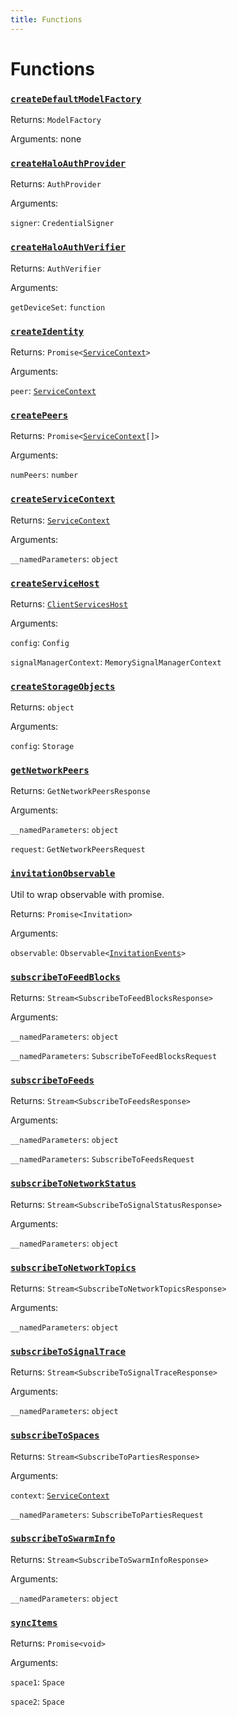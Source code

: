 ```yaml
---
title: Functions
---
```

# Functions
### [`createDefaultModelFactory`](https://github.com/dxos/protocols/blob/main/packages/sdk/client-services/src/packlets/services/service-host.ts#L32)


Returns: `ModelFactory`

Arguments: none
### [`createHaloAuthProvider`](https://github.com/dxos/protocols/blob/main/packages/sdk/client-services/src/packlets/identity/authenticator.ts#L12)


Returns: `AuthProvider`

Arguments: 

`signer`: `CredentialSigner`
### [`createHaloAuthVerifier`](https://github.com/dxos/protocols/blob/main/packages/sdk/client-services/src/packlets/identity/authenticator.ts#L26)


Returns: `AuthVerifier`

Arguments: 

`getDeviceSet`: `function`
### [`createIdentity`](https://github.com/dxos/protocols/blob/main/packages/sdk/client-services/src/packlets/testing/test-builder.ts#L59)


Returns: `Promise<`[`ServiceContext`](/api/@dxos/client-services/classes/ServiceContext)`>`

Arguments: 

`peer`: [`ServiceContext`](/api/@dxos/client-services/classes/ServiceContext)
### [`createPeers`](https://github.com/dxos/protocols/blob/main/packages/sdk/client-services/src/packlets/testing/test-builder.ts#L47)


Returns: `Promise<`[`ServiceContext`](/api/@dxos/client-services/classes/ServiceContext)`[]>`

Arguments: 

`numPeers`: `number`
### [`createServiceContext`](https://github.com/dxos/protocols/blob/main/packages/sdk/client-services/src/packlets/testing/test-builder.ts#L31)


Returns: [`ServiceContext`](/api/@dxos/client-services/classes/ServiceContext)

Arguments: 

`__namedParameters`: `object`
### [`createServiceHost`](https://github.com/dxos/protocols/blob/main/packages/sdk/client-services/src/packlets/testing/test-builder.ts#L19)


Returns: [`ClientServicesHost`](/api/@dxos/client-services/classes/ClientServicesHost)

Arguments: 

`config`: `Config`

`signalManagerContext`: `MemorySignalManagerContext`
### [`createStorageObjects`](https://github.com/dxos/protocols/blob/main/packages/sdk/client-services/src/packlets/storage/storage.ts#L19)


Returns: `object`

Arguments: 

`config`: `Storage`
### [`getNetworkPeers`](https://github.com/dxos/protocols/blob/main/packages/sdk/client-services/src/packlets/devtools/network.ts#L74)


Returns: `GetNetworkPeersResponse`

Arguments: 

`__namedParameters`: `object`

`request`: `GetNetworkPeersRequest`
### [`invitationObservable`](https://github.com/dxos/protocols/blob/main/packages/sdk/client-services/src/packlets/invitations/invitations.ts#L134)


Util to wrap observable with promise.

Returns: `Promise<Invitation>`

Arguments: 

`observable`: `Observable<`[`InvitationEvents`](/api/@dxos/client-services/interfaces/InvitationEvents)`>`
### [`subscribeToFeedBlocks`](https://github.com/dxos/protocols/blob/main/packages/sdk/client-services/src/packlets/devtools/feeds.ts#L54)


Returns: `Stream<SubscribeToFeedBlocksResponse>`

Arguments: 

`__namedParameters`: `object`

`__namedParameters`: `SubscribeToFeedBlocksRequest`
### [`subscribeToFeeds`](https://github.com/dxos/protocols/blob/main/packages/sdk/client-services/src/packlets/devtools/feeds.ts#L18)


Returns: `Stream<SubscribeToFeedsResponse>`

Arguments: 

`__namedParameters`: `object`

`__namedParameters`: `SubscribeToFeedsRequest`
### [`subscribeToNetworkStatus`](https://github.com/dxos/protocols/blob/main/packages/sdk/client-services/src/packlets/devtools/network.ts#L18)


Returns: `Stream<SubscribeToSignalStatusResponse>`

Arguments: 

`__namedParameters`: `object`
### [`subscribeToNetworkTopics`](https://github.com/dxos/protocols/blob/main/packages/sdk/client-services/src/packlets/devtools/network.ts#L43)


Returns: `Stream<SubscribeToNetworkTopicsResponse>`

Arguments: 

`__namedParameters`: `object`
### [`subscribeToSignalTrace`](https://github.com/dxos/protocols/blob/main/packages/sdk/client-services/src/packlets/devtools/network.ts#L33)


Returns: `Stream<SubscribeToSignalTraceResponse>`

Arguments: 

`__namedParameters`: `object`
### [`subscribeToSpaces`](https://github.com/dxos/protocols/blob/main/packages/sdk/client-services/src/packlets/devtools/spaces.ts#L12)


Returns: `Stream<SubscribeToPartiesResponse>`

Arguments: 

`context`: [`ServiceContext`](/api/@dxos/client-services/classes/ServiceContext)

`__namedParameters`: `SubscribeToPartiesRequest`
### [`subscribeToSwarmInfo`](https://github.com/dxos/protocols/blob/main/packages/sdk/client-services/src/packlets/devtools/network.ts#L62)


Returns: `Stream<SubscribeToSwarmInfoResponse>`

Arguments: 

`__namedParameters`: `object`
### [`syncItems`](https://github.com/dxos/protocols/blob/main/packages/sdk/client-services/src/packlets/testing/test-builder.ts#L65)


Returns: `Promise<void>`

Arguments: 

`space1`: `Space`

`space2`: `Space`